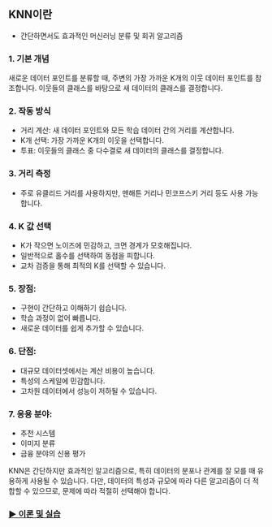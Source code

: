 ## KNN이란
- 간단하면서도 효과적인 머신러닝 분류 및 회귀 알고리즘

### 1. 기본 개념
새로운 데이터 포인트를 분류할 때, 주변의 가장 가까운 K개의 이웃 데이터 포인트를 참조합니다.
이웃들의 클래스를 바탕으로 새 데이터의 클래스를 결정합니다.

### 2. 작동 방식
- 거리 계산: 새 데이터 포인트와 모든 학습 데이터 간의 거리를 계산합니다.
- K개 선택: 가장 가까운 K개의 이웃을 선택합니다.
- 투표: 이웃들의 클래스 중 다수결로 새 데이터의 클래스를 결정합니다.

### 3. 거리 측정
- 주로 유클리드 거리를 사용하지만, 맨해튼 거리나 민코프스키 거리 등도 사용 가능합니다.

### 4. K 값 선택
- K가 작으면 노이즈에 민감하고, 크면 경계가 모호해집니다.
- 일반적으로 홀수를 선택하여 동점을 피합니다.
- 교차 검증을 통해 최적의 K를 선택할 수 있습니다.


### 5. 장점:
- 구현이 간단하고 이해하기 쉽습니다.
- 학습 과정이 없어 빠릅니다.
- 새로운 데이터를 쉽게 추가할 수 있습니다.


### 6. 단점:
- 대규모 데이터셋에서는 계산 비용이 높습니다.
- 특성의 스케일에 민감합니다.
- 고차원 데이터에서 성능이 저하될 수 있습니다.


### 7. 응용 분야:
- 추천 시스템
- 이미지 분류
- 금융 분야의 신용 평가

KNN은 간단하지만 효과적인 알고리즘으로, 특히 데이터의 분포나 관계를 잘 모를 때 유용하게 사용될 수 있습니다. 다만, 데이터의 특성과 규모에 따라 다른 알고리즘이 더 적합할 수 있으므로, 문제에 따라 적절히 선택해야 합니다.

### [▶︎ 이론 및 실습](https://github.com/hwd0ng/ML_KNN/blob/main/KNN_%E1%84%8B%E1%85%A1%E1%86%AF%E1%84%80%E1%85%A9%E1%84%85%E1%85%B5%E1%84%8C%E1%85%B3%E1%86%B7%20%E1%84%87%E1%85%AE%E1%86%AB%E1%84%89%E1%85%A5%E1%86%A8.ipynb)

